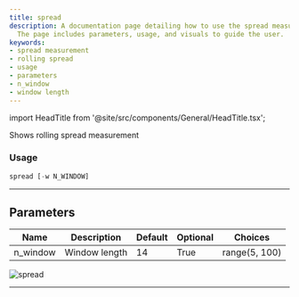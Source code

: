 ```yaml
---
title: spread
description: A documentation page detailing how to use the spread measurement tool.
  The page includes parameters, usage, and visuals to guide the user.
keywords:
- spread measurement
- rolling spread
- usage
- parameters
- n_window
- window length
---
```


import HeadTitle from '@site/src/components/General/HeadTitle.tsx';

<HeadTitle title="forex/qa/spread - Reference | OpenBB Terminal Docs" />

Shows rolling spread measurement

### Usage

```python
spread [-w N_WINDOW]
```

---

## Parameters

| Name | Description | Default | Optional | Choices |
| ---- | ----------- | ------- | -------- | ------- |
| n_window | Window length | 14 | True | range(5, 100) |

![spread](https://user-images.githubusercontent.com/46355364/154308406-f20812a4-fa04-4937-b8de-dc27042f7462.png)

---
